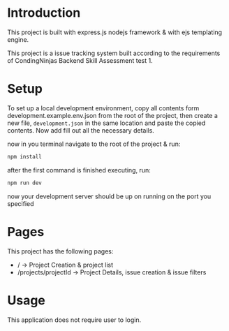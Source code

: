 # Introduction

This project is built with express.js nodejs framework & with ejs templating engine.

This project is a issue tracking system built according to the requirements of CondingNinjas Backend Skill Assessment test 1.

# Setup

To set up a local development environment, copy all contents form development.example.env.json from the root of the project, then create a new file, `development.json` in the same location and paste the copied contents. Now add fill out all the necessary details.

now in you terminal navigate to the root of the project & run:

```bash
npm install
```

after the first command is finished executing, run:

```bash
npm run dev
```

now your development server should be up on running on the port you specified

# Pages

This project has the following pages:

- / -> Project Creation & project list
- /projects/projectId -> Project Details, issue creation & issue filters

# Usage

This application does not require user to login.
